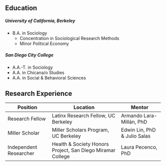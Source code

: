 ## Education
##### University of California, Berkeley
- B.A. in Sociology
  - Concentration in Sociological Research Methods
  - Minor Political Economy
 
##### San Diego City College
- A.A.-T. in Sociology
- A.A. in Chicana/o Studies
- A.A. in Social & Behavioral Sciences

## Research Experience
| Position  | Location   | Mentor   |
|------------|------------|------------|
| Research Fellow | Latinx Research Fellow, UC Berkeley | Armando Lara-Millán, PhD |
| Miller Scholar | Miller Scholars Program, UC Berkeley | Edwin Lin, PhD & Julio Salas |
| Independent Researcher | Health & Society Honors Project, San Diego Miramar College | Laura Pecenco, PhD |
